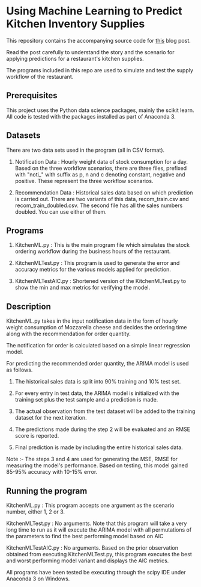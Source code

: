 # Using Machine Learning to Predict Kitchen Inventory Supplies

This repository contains the accompanying source code for [this](http://radiostud.io/applying-ai-food-industry-to-streamline-process-workflow/) blog post.

Read the post carefully to understand the story and the scenario for applying predictions for a restaurant's kitchen supplies.

The programs included in this repo are used to simulate and test the supply workflow of the restaurant. 

## Prerequisites

This project uses the Python data science packages, mainly the scikit learn. All code is tested with the packages installed as part of Anaconda 3.

## Datasets

There are two data sets used in the program (all in CSV format).

1. Notification Data : Hourly weight data of stock consumption for a day. Based on the three workflow scenarios, there are three files, prefixed with "noti_"  with suffix as p, n and c denoting constant, negative and positive. These represent the three workflow scenarios. 

2. Recommendation Data : Historical sales data based on which prediction is carried out. There are two variants of this data, recom_train.csv and recom_train_doubled.csv. The second file has all the sales numbers doubled. You can use either of them. 

## Programs

1. KitchenML.py : This is the main program file which simulates the stock ordering workflow during the business hours of the restaurant.

2. KitchenMLTest.py : This program is used to generate the error and accuracy metrics for the various models applied for prediction.

3. KitchenMLTestAIC.py : Shortened version of the KitchenMLTest.py to show the min and max metrics for verifying the model. 

## Description

KitchenML.py takes in the input notification data in the form of hourly weight consumption of Mozzarella cheese and decides the ordering time along with the recommendation for order quantity.

The notification for order is calculated based on a simple linear regression model.

For predicting the recommended order quantity, the ARIMA model is used as follows.

1. The historical sales data is split into 90% training and 10% test set. 

2. For every entry in test data, the ARIMA model is initialized with the training set plus the test sample and a prediction is made.

3. The actual observation from the test dataset will be added to the training dataset for the next iteration.

4. The predictions made during the step 2 will be evaluated and an RMSE score is reported.

5. Final prediction is made by including the entire historical sales data.

Note :- The steps 3  and 4 are used for generating the MSE, RMSE for measuring the model's performance. Based on testing, this model gained 85-95% accuracy with 10-15% error.

## Running the program

KitchenML.py : This program accepts one argument as the scenario number, either 1, 2 or 3.

KitchenMLTest.py : No arguments. Note that this program will take a very long time to run as it will execute the ARIMA model with all permutations of the parameters to find the best performing model based on AIC

KitchenMLTestAIC.py : No arguments. Based on the prior observation obtained from executing KitchenMLTest.py, this program executes the best and worst performing model variant and displays the AIC metrics.

All programs have been tested be executing through the scipy IDE under Anaconda 3 on Windows.

